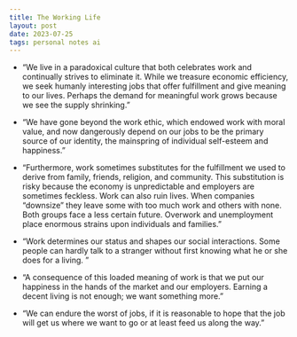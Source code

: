 ```yaml
---
title: The Working Life
layout: post
date: 2023-07-25
tags: personal notes ai
---
```

<ul><li><p class="body"><span>“We live in a paradoxical culture that both celebrates work and continually strives to eliminate it. While we treasure economic efficiency, we seek humanly interesting jobs that offer fulfillment and give meaning to our lives. Perhaps the demand for meaningful work grows because we see the supply shrinking.”</span></p></li><li><p class="body"><span>“We have gone beyond the work ethic, which endowed work with moral value, and now dangerously depend on our jobs to be the primary source of our identity, the mainspring of individual self-esteem and happiness.”</span></p></li><li><p class="body"><span>“Furthermore, work sometimes substitutes for the fulfillment we used to derive from family, friends, religion, and community. This substitution is risky because the economy is unpredictable and employers are sometimes feckless. Work can also ruin lives. When companies “downsize” they leave some with too much work and others with none. Both groups face a less certain future. Overwork and unemployment place enormous strains upon individuals and families.”</span></p></li><li><p class="body"><span>“Work determines our status and shapes our social interactions. Some people can hardly talk to a stranger without first knowing what he or she does for a living. ”</span></p></li><li><p class="body"><span>“A consequence of this loaded meaning of work is that we put our happiness in the hands of the market and our employers. Earning a decent living is not enough; we want something more.”</span></p></li><li><p class="body"><span>“We can endure the worst of jobs, if it is reasonable to hope that the job will get us where we want to go or at least feed us along the way.”</span></p></li></ul>